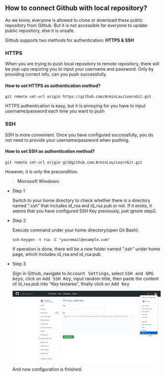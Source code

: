 ## How to connect Github with local repository?

As we know, everyone is allowed to clone or download these public repository from Github. But it is not accessible for everyone to update public repository, else it is unsafe. 

Github supports two methods for authentication: **HTTPS & SSH**

### HTTPS

When you are trying to push local repository to remote repository, there will be pop-ups requiring you to input your username and password. Only by providing correct info, can you push successfully.

#### How to set HTTPS as authentication method?

```
git remote set-url origin https://github.com/ArminLau/LearnGit.git
```

HTTPS authentication is easy, but it is annoying for you have to input username/password each time you want to push



### SSH

SSH is more convenient. Once you have configured successfully, you do not need to provide your username/password when pushing.

#### How to set SSH as authentication method?

```
git remote set-url origin git@github.com:ArminLau/LearnGit.git
```

However, it is only the precondition.

> **Microsoft Windows:**

* Step 1

  Switch to your home directory to check whether there is a directory named ".ssh" that includes id_rsa and id_rsa.pub or not. If it exists, it seems that you have configured SSH Key previously, just ignore step2.

* Step 2

  Execute command under your home directory(open Git Bash):

  ```
  ssh-keygen -t rsa -C "youremail@example.com"
  ```
  If operation is done, there will be a new folder named ".ssh" under home page, which includes id_rsa and id_rsa.pub
  
* Step 3

  Sign in Github, navigate to <kbd>Account Settings</kbd>, select <kbd>SSH and GPG keys</kbd>, click on <kbd>Add SSH Key</kbd>, input random titile, then paste the content of id_rsa.pub into "Key textarea",  finally click on <kbd>Add Key</kbd>
  
  ![](..\img\img_SSH_Configuration.JPG)
  
  And now configuration is finished.
